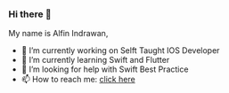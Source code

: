### Hi there 👋

My name is Alfin Indrawan,
- 🔭 I’m currently working on Selft Taught IOS Developer
- 🌱 I’m currently learning Swift and Flutter
- 🤔 I’m looking for help with Swift Best Practice
- 📫 How to reach me: [click here](mailto:alfinindrawan54@gmail.com)

